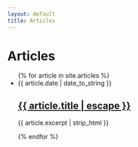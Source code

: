 ```yaml
---
layout: default
title: Articles
---
```


<div class="articles-page">
  <h1>Articles</h1>

  <ul class="articles-list">
    {% for article in site.articles %}
      <li>
        <div class="post-meta-column">
          <span class="post-meta">{{ article.date | date_to_string }}</span>
        </div>
        <div class="post-details">
          <h2><a href="{{ article.url | relative_url }}">{{ article.title | escape }}</a></h2>
          <div class="post-excerpt">
            <p>{{ article.excerpt | strip_html }}</p>
          </div>
        </div>
      </li>
    {% endfor %}
  </ul>
</div> 